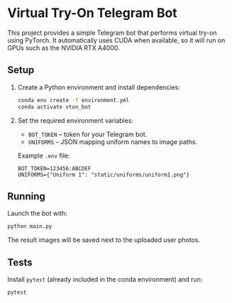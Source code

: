
# Virtual Try-On Telegram Bot

This project provides a simple Telegram bot that performs virtual try-on using
PyTorch. It automatically uses CUDA when available, so it will run on GPUs such
as the NVIDIA RTX A4000.

## Setup

1. Create a Python environment and install dependencies:

   ```bash
   conda env create -f environment.yml
   conda activate vton_bot
   ```

2. Set the required environment variables:

   - `BOT_TOKEN` – token for your Telegram bot.
   - `UNIFORMS` – JSON mapping uniform names to image paths.

   Example `.env` file:

   ```env
   BOT_TOKEN=123456:ABCDEF
   UNIFORMS={"Uniform 1": "static/uniforms/uniform1.png"}
   ```

## Running

Launch the bot with:

```bash
python main.py
```

The result images will be saved next to the uploaded user photos.

## Tests

Install `pytest` (already included in the conda environment) and run:

```bash
pytest
```

